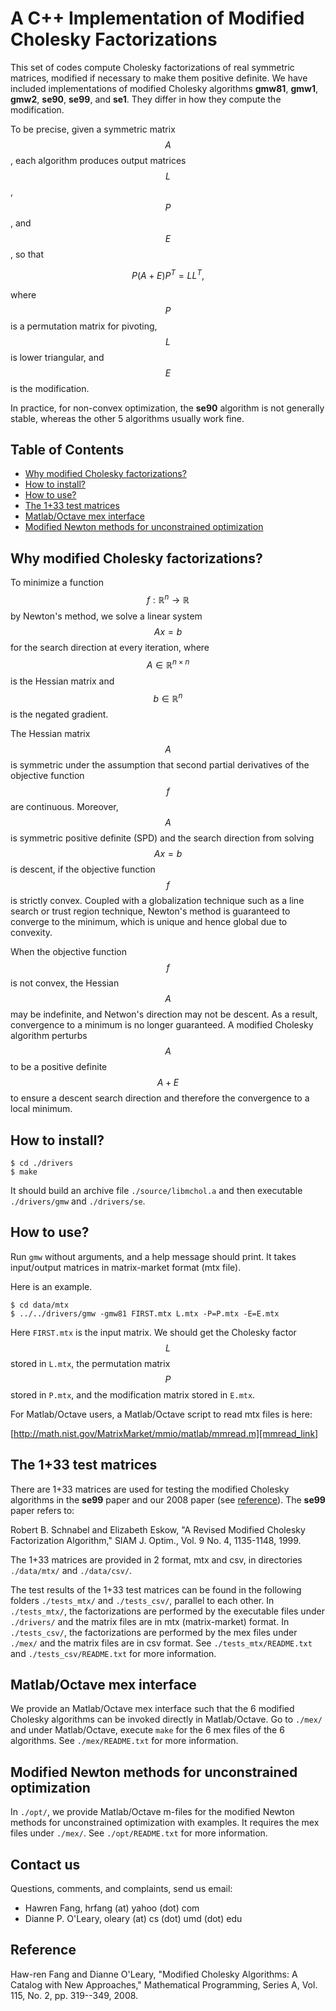 # A C++ Implementation of Modified Cholesky Factorizations

This set of codes compute Cholesky factorizations of real symmetric matrices,
modified if necessary to make them positive definite.
We have included implementations of modified Cholesky algorithms
**gmw81**, **gmw1**, **gmw2**, **se90**, **se99**, and **se1**.
They differ in how they compute the modification.

To be precise, given a symmetric matrix $$A$$, each algorithm produces
output matrices $$L$$, $$P$$, and $$E$$, so that

$$
P (A + E) P^T = L L^T,
$$

where $$P$$ is a permutation matrix for pivoting, $$L$$ is lower triangular,
and $$E$$ is the modification.

In practice, for non-convex optimization, the **se90** algorithm is not generally stable,
whereas the other 5 algorithms usually work fine.


## Table of Contents

- [Why modified Cholesky factorizations?](#why-modified-cholesky-factorizations)
- [How to install?](#how-to-install)
- [How to use?](#how-to-use)
- [The 1+33 test matrices](#the-133-test-matrices)
- [Matlab/Octave mex interface](#matlaboctave-mex-interface)
- [Modified Newton methods for unconstrained optimization](#modified-newton-methods-for-unconstrained-optimization)


## Why modified Cholesky factorizations?

To minimize a function $$f:\mathbb{R}^n\rightarrow\mathbb{R}$$ by Newton's method,
we solve a linear system $$Ax=b$$ for the search direction at every iteration,
where $$A\in\mathbb{R}^{n\times n}$$ is the Hessian matrix and $$b\in\mathbb{R}^n$$ is the negated gradient.

The Hessian matrix $$A$$ is symmetric
under the assumption that second partial derivatives
of the objective function $$f$$ are continuous.
Moreover, $$A$$ is symmetric positive definite (SPD) and the search
direction from solving $$Ax=b$$ is descent,
if the objective function $$f$$ is strictly convex.
Coupled with a globalization technique such as a line search or trust region
technique, Newton's method is guaranteed to converge to the minimum,
which is unique and hence global due to convexity.

When the objective function $$f$$ is not convex, the Hessian $$A$$ may
be indefinite, and Netwon's direction may not be descent.
As a result, convergence to a minimum is no longer guaranteed.
A modified Cholesky algorithm perturbs $$A$$ to be a positive definite
$$A+E$$ to ensure a descent search direction and therefore the convergence
to a local minimum.


## How to install?

```
$ cd ./drivers
$ make
```

It should build an archive file `./source/libmchol.a` and then executable
`./drivers/gmw` and `./drivers/se`.


## How to use?

Run `gmw` without arguments, and a help message should print.
It takes input/output matrices in matrix-market format (mtx file).

Here is an example.
```
$ cd data/mtx
$ ../../drivers/gmw -gmw81 FIRST.mtx L.mtx -P=P.mtx -E=E.mtx
```

Here `FIRST.mtx` is the input matrix.
We should get the Cholesky factor $$L$$ stored in `L.mtx`,
the permutation matrix $$P$$ stored in `P.mtx`, and
the modification matrix stored in `E.mtx`.

For Matlab/Octave users, a Matlab/Octave script to read mtx files is here:

[http://math.nist.gov/MatrixMarket/mmio/matlab/mmread.m][mmread_link]

[mmread_link]: http://math.nist.gov/MatrixMarket/mmio/matlab/mmread.m



## The 1+33 test matrices

There are 1+33 matrices are used for testing the modified Cholesky
algorithms in the **se99** paper and
our 2008 paper (see [reference](#reference)).
The **se99** paper refers to:

Robert B. Schnabel and Elizabeth Eskow,
"A Revised Modified Cholesky Factorization Algorithm,"
SIAM J. Optim., Vol. 9 No. 4, 1135-1148, 1999.

The 1+33 matrices are provided in 2 format, mtx and csv, in directories
`./data/mtx/` and `./data/csv/`.

The test results of the 1+33 test matrices can be found in the following
folders `./tests_mtx/` and `./tests_csv/`, parallel to each other. In
`./tests_mtx/`, the factorizations are performed by the executable files
under `./drivers/` and the matrix files are in mtx (matrix-market) format.
In `./tests_csv/`, the factorizations are performed by the mex files under
`./mex/` and the matrix files are in csv format. See `./tests_mtx/README.txt`
and `./tests_csv/README.txt` for more information.


## Matlab/Octave mex interface

We provide an Matlab/Octave mex interface such that the 6 modified Cholesky
algorithms can be invoked directly in Matlab/Octave. Go to `./mex/` and
under Matlab/Octave, execute `make` for the 6 mex files of the 6 algorithms.
See `./mex/README.txt` for more information.


## Modified Newton methods for unconstrained optimization

In `./opt/`, we provide Matlab/Octave m-files for the modified Newton
methods for unconstrained optimization with examples. It requires the mex
files under `./mex/`. See `./opt/README.txt` for more information.


## Contact us

Questions, comments, and complaints, send us email:
- Hawren Fang,        hrfang (at) yahoo (dot) com
- Dianne P. O'Leary,  oleary (at) cs (dot) umd (dot) edu


## Reference

Haw-ren Fang and Dianne O'Leary,
"Modified Cholesky Algorithms: A Catalog with New Approaches,"
Mathematical Programming, Series A, Vol. 115, No. 2, pp. 319--349, 2008.
